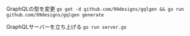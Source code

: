 GraphQLの型を変更
```go get -d github.com/99designs/gqlgen && go run github.com/99designs/gqlgen generate```

GraphQLサーバーを立ち上げる
```go run server.go```